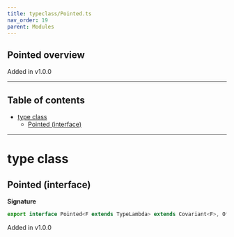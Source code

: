 ```yaml
---
title: typeclass/Pointed.ts
nav_order: 19
parent: Modules
---
```


## Pointed overview

Added in v1.0.0

---

<h2 class="text-delta">Table of contents</h2>

- [type class](#type-class)
  - [Pointed (interface)](#pointed-interface)

---

# type class

## Pointed (interface)

**Signature**

```ts
export interface Pointed<F extends TypeLambda> extends Covariant<F>, Of<F> {}
```

Added in v1.0.0
